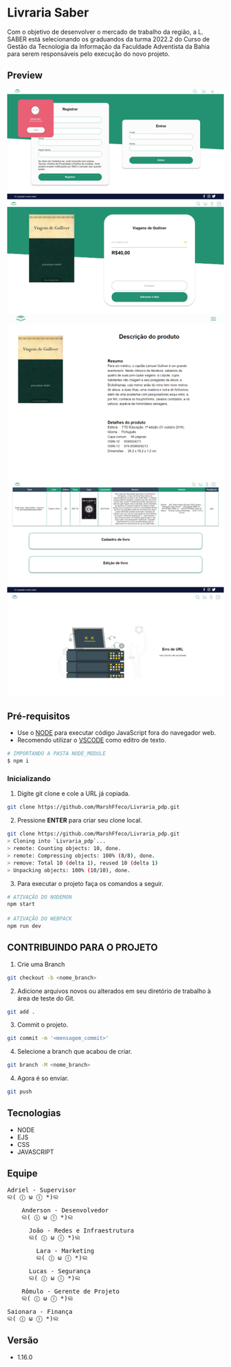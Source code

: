 # Livraria Saber

Com o objetivo de desenvolver o mercado de trabalho da região, a L. SABER está selecionando os graduandos da turma 2022.2 do Curso de Gestão da Tecnologia da Informação da Faculdade Adventista da Bahia para serem responsáveis pelo execução do novo projeto.


## Preview

![alt text](./gitImages/3_tela.png)
![alt text](./gitImages/2_tela.png)
![alt text](./gitImages/2.5_tela.png)
![alt text](./gitImages/1_tela.png)
![alt text](./gitImages/erro_tela.png)


## Pré-requisitos

- Use o [NODE](https://nodejs.org/en/download/) para executar código JavaScript fora do navegador web.  
- Recomendo utilizar o [VSCODE](https://code.visualstudio.com) como editro de texto.

```bash
# IMPORTANDO A PASTA NODE_MODULE
$ npm i
```

### Inicializando

1. Digite git clone e cole a URL já copiada.

```bash
git clone https://github.com/MarshFfeco/Livraria_pdp.git
```

2. Pressione **ENTER** para criar seu clone local.

```bash
git clone https://github.com/MarshFfeco/Livraria_pdp.git
> Cloning into `Livraria_pdp`...
> remote: Counting objects: 10, done.
> remote: Compressing objects: 100% (8/8), done.
> remove: Total 10 (delta 1), reused 10 (delta 1)
> Unpacking objects: 100% (10/10), done.
```

3. Para executar o projeto faça os comandos a seguir.

```bash
# ATIVAÇÃO DO NODEMON
npm start

# ATIVAÇÃO DO WEBPACK
npm run dev
```

## CONTRIBUINDO PARA O PROJETO

1. Crie uma Branch

```bash
git checkout -b <nome_branch>
```

2. Adicione arquivos novos ou alterados em seu diretório de trabalho à área de teste do Git.

```bash
git add .
```

3. Commit o projeto.

```bash
git commit -m '<mensagem_commit>'
```

4. Selecione a branch que acabou de criar.

```bash
git branch -M <nome_branch>
```

4. Agora é so enviar.
```bash
git push 
```

## Tecnologias
- NODE
- EJS
- CSS
- JAVASCRIPT

## Equipe
<pre>
Adriel - Supervisor
ଲ( ⓛ ω ⓛ *)ଲ
</pre>
<pre>
    Anderson - Desenvolvedor
    ଲ( ⓛ ω ⓛ *)ଲ
</pre>
<pre>
      João - Redes e Infraestrutura
      ଲ( ⓛ ω ⓛ *)ଲ
</pre>
<pre>
        Lara - Marketing
        ଲ( ⓛ ω ⓛ *)ଲ
</pre>
<pre>
      Lucas - Segurança
      ଲ( ⓛ ω ⓛ *)ଲ
</pre>
<pre>
    Rômulo - Gerente de Projeto
    ଲ( ⓛ ω ⓛ *)ଲ
</pre>
<pre>
Saionara - Finança
ଲ( ⓛ ω ⓛ *)ଲ
</pre>

## Versão
- 1.16.0

